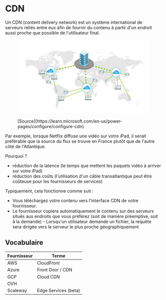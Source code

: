# CDN

Un CDN (content delivery network) est un système international de serveurs reliés entre eux afin de fournir du contenu à partir d'un endroit aussi proche que possible de l'utilisateur final.


<figure><img src="../graphics/cdn-diagram.png" alt=""><figcaption><p>[Source](https://learn.microsoft.com/en-us/power-pages/configure/configure-cdn)</p></figcaption></figure>


Par exemple, lorsque Netflix diffuse une vidéo sur votre iPad, il serait préférable que la source du flux se trouve en France plutôt que de l'autre côté de l'Atlantique.

Pourquoi ?

- réduction de la latence (le temps que mettent les paquets vidéo à arriver sur votre iPad)
- réduction des coûts (l'utilisation d'un câble transatlantique peut être coûteuse pour les fournisseurs de services)

Typiquement, cela fonctionne comme suit :

- Vous téléchargez votre contenu vers l'interface CDN de votre fournisseur.
- Le fournisseur copiera automatiquement le contenu sur des serveurs situés aux endroits que vous préférez (soit de manière préemptive, soit à la demande) - Lorsqu'un utilisateur demande un fichier, la requête sera dirigée vers le serveur le plus proche géographiquement


## Vocabulaire

| Fournisseur | Terme |
|--|--|
| AWS | CloudFront |
| Azure | Front Door / CDN |
| GCP | Cloud CDN |
| OVH |  |
| Scaleway | Edge Services (beta) |